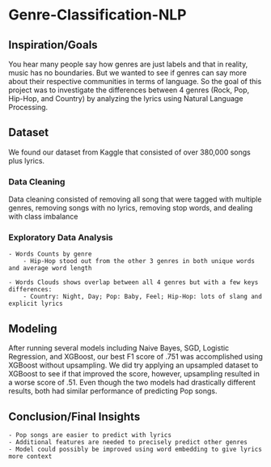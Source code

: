 # Genre-Classification-NLP
## Inspiration/Goals
You hear many people say how genres are just labels and that in reality, music has no boundaries. But we wanted to see if genres can say more about their respective communities in terms of language. So the  goal of this project was to investigate the differences between 4 genres (Rock, Pop, Hip-Hop, and Country) by analyzing the lyrics using Natural Language Processing.

## Dataset
We found our dataset from Kaggle that consisted of over 380,000 songs plus lyrics. 

### Data Cleaning
Data cleaning consisted of removing all song that were tagged with multiple genres, removing songs with no lyrics, removing stop words, and dealing with class imbalance

### Exploratory Data Analysis

    - Words Counts by genre
        - Hip-Hop stood out from the other 3 genres in both unique words and average word length
        
    - Words Clouds shows overlap between all 4 genres but with a few keys differences:
        - Country: Night, Day; Pop: Baby, Feel; Hip-Hop: lots of slang and explicit lyrics
        
## Modeling
After running several models including Naive Bayes, SGD, Logistic Regression, and XGBoost,
our best F1 score of .751 was accomplished using XGBoost without upsampling. We did try applying an upsampled dataset to XGBoost to see if that improved the score, however, upsampling resulted in a worse score of .51. Even though the two models had drastically different results, both had similar performance of predicting Pop songs.

## Conclusion/Final Insights

    - Pop songs are easier to predict with lyrics
    - Additional features are needed to precisely predict other genres
    - Model could possibly be improved using word embedding to give lyrics more context

        